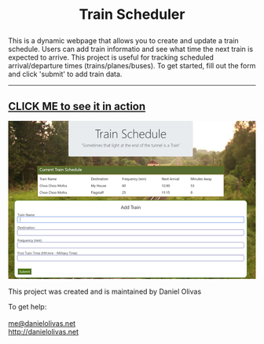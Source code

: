#
<h1>
<p align="center">Train Scheduler</p>
</h1>
This is a dynamic webpage that allows you to create and update a train schedule.  Users can 
add train informatio and see what time the next train is expected to arrive.  This project
is useful for tracking scheduled arrival/departure times (trains/planes/buses).  To get 
started, fill out the form and click 'submit' to add train data.

---
[CLICK ME to see it in action](https://olivas1406.github.io/chooChoo/)
<br>
---
![Train Scheduler Screen Cap](./train.png)

This project was created and is maintained by Daniel Olivas

To get help:<br><br>
me@danielolivas.net<br>
http://danielolivas.net
    
